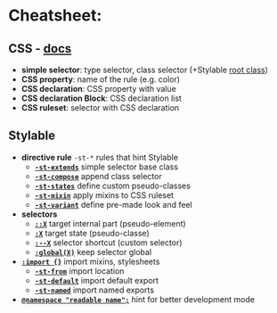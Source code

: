 # Cheatsheet:

 ## CSS - [docs](https://developer.mozilla.org/en-US/docs/Learn/CSS/Introduction_to_CSS/Syntax#CSS_Declarations)

 * **simple selector**: type selector, class selector (+Stylable [root class](../references/root.md))
 * **CSS property**: name of the rule (e.g. color)
 * **CSS declaration**: CSS property with value
 * **CSS declaration Block**: CSS declaration list
 * **CSS ruleset**: selector with CSS declaration

## Stylable

 * **directive rule** `-st-*` rules that hint Stylable
    * [**`-st-extends`**](../references/extend-stylesheet.md) simple selector base class
    * [**`-st-compose`**](../references/compose-css-class.md) append class selector
    * [**`-st-states`**](../references/pseudo-classes.md) define custom pseudo-classes
    * [**`-st-mixin`**](../references/mixin-syntax.md) apply mixins to CSS ruleset
    * [**`-st-variant`**](../references/variants.md) define pre-made look and feel
* **selectors**
    * [**`::X`**](../references/pseudo-elements.md) target internal part (pseudo-element) 
    * [**`:X`**](../references/pseudo-classes.md) target state (pseudo-classe)
    * [**`:--X`**](../references/custom-selectors.md) selector shortcut (custom selector)
    * [**`:global(X)`**](../references/global-selectors.md) keep selector global
* [**`:import {}`**](../references/imports.md) import mixins, stylesheets
    * [**`-st-from`**](../references/imports.md) import location
    * [**`-st-default`**](../references/imports.md) import default export
    * [**`-st-named`**](../references/imports.md) import named exports
* [**`@namespace "readable name";`**](../references/namespace.md) hint for better development mode
